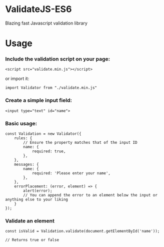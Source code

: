 # ValidateJS-ES6

Blazing fast Javascript validation library

# Usage

### Include the validation script on your page:
```
<script src="validate.min.js"></script>
```
or import it:
```
import Validator from "./validate.min.js"
```

### Create a simple input field:
```
<input type="text" id="name">
```

### Basic usage:
```
const Validation = new Validator({
	rules: {
		// Ensure the property matches that of the input ID
		name: {
			required: true,
		},
	},
	messages: {
		name: {
			required: 'Please enter your name',
		},
	},
	errorPlacement: (error, element) => {
		alert(error);
		// You can append the error to an element below the input or anything else to your liking
	}
});
```

### Validate an element
```
const isValid = Validation.validate(document.getElementById('name'));

// Returns true or false
```
